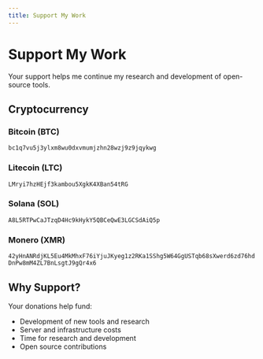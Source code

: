 ```yaml
---
title: Support My Work
---
```


# Support My Work

Your support helps me continue my research and development of open-source tools.

## Cryptocurrency

### Bitcoin (BTC)
`bc1q7vu5j3ylxm8wu0dxvmumjzhn28wzj9z9jqykwg`

### Litecoin (LTC)
`LMryi7hzHEjf3kambou5XgkK4XBan54tRG`

### Solana (SOL)
`A8L5RTPwCaJTzqD4Hc9kHykY5QBCeQwE3LGCSdAiQ5p`

### Monero (XMR)
`42yHnANRdjKL5Eu4MkMhxF76iYjuJKyeg1z2RKa1SShg5W64GgUSTqb68sXwerd6zd76hdDnPw8mM4ZL7BnLsgtJ9gQr4x6`

## Why Support?

Your donations help fund:
- Development of new tools and research
- Server and infrastructure costs
- Time for research and development
- Open source contributions 